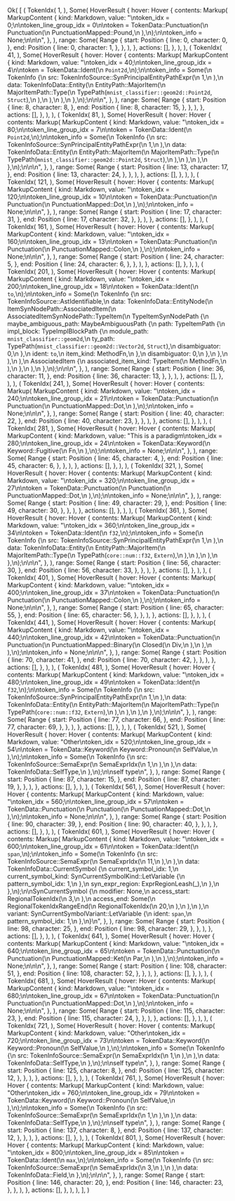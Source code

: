 Ok(
    [
        (
            TokenIdx(
                1,
            ),
            Some(
                HoverResult {
                    hover: Hover {
                        contents: Markup(
                            MarkupContent {
                                kind: Markdown,
                                value: "\ntoken_idx = 0;\n\ntoken_line_group_idx = 0\n\ntoken = TokenData::Punctuation(\n    Punctuation(\n        PunctuationMapped::Pound,\n    ),\n);\n\ntoken_info = None;\n\n\n",
                            },
                        ),
                        range: Some(
                            Range {
                                start: Position {
                                    line: 0,
                                    character: 0,
                                },
                                end: Position {
                                    line: 0,
                                    character: 1,
                                },
                            },
                        ),
                    },
                    actions: [],
                },
            ),
        ),
        (
            TokenIdx(
                41,
            ),
            Some(
                HoverResult {
                    hover: Hover {
                        contents: Markup(
                            MarkupContent {
                                kind: Markdown,
                                value: "\ntoken_idx = 40;\n\ntoken_line_group_idx = 4\n\ntoken = TokenData::Ident(\n    `Point2d`,\n);\n\ntoken_info = Some(\n    TokenInfo {\n        src: TokenInfoSource::SynPrincipalEntityPathExpr(\n            1,\n        ),\n        data: TokenInfoData::Entity(\n            EntityPath::MajorItem(\n                MajorItemPath::Type(\n                    TypePath(`mnist_classifier::geom2d::Point2d`, `Struct`),\n                ),\n            ),\n        ),\n    },\n);\n\n\n",
                            },
                        ),
                        range: Some(
                            Range {
                                start: Position {
                                    line: 8,
                                    character: 8,
                                },
                                end: Position {
                                    line: 8,
                                    character: 15,
                                },
                            },
                        ),
                    },
                    actions: [],
                },
            ),
        ),
        (
            TokenIdx(
                81,
            ),
            Some(
                HoverResult {
                    hover: Hover {
                        contents: Markup(
                            MarkupContent {
                                kind: Markdown,
                                value: "\ntoken_idx = 80;\n\ntoken_line_group_idx = 7\n\ntoken = TokenData::Ident(\n    `Point2d`,\n);\n\ntoken_info = Some(\n    TokenInfo {\n        src: TokenInfoSource::SynPrincipalEntityPathExpr(\n            1,\n        ),\n        data: TokenInfoData::Entity(\n            EntityPath::MajorItem(\n                MajorItemPath::Type(\n                    TypePath(`mnist_classifier::geom2d::Point2d`, `Struct`),\n                ),\n            ),\n        ),\n    },\n);\n\n\n",
                            },
                        ),
                        range: Some(
                            Range {
                                start: Position {
                                    line: 13,
                                    character: 17,
                                },
                                end: Position {
                                    line: 13,
                                    character: 24,
                                },
                            },
                        ),
                    },
                    actions: [],
                },
            ),
        ),
        (
            TokenIdx(
                121,
            ),
            Some(
                HoverResult {
                    hover: Hover {
                        contents: Markup(
                            MarkupContent {
                                kind: Markdown,
                                value: "\ntoken_idx = 120;\n\ntoken_line_group_idx = 10\n\ntoken = TokenData::Punctuation(\n    Punctuation(\n        PunctuationMapped::Dot,\n    ),\n);\n\ntoken_info = None;\n\n\n",
                            },
                        ),
                        range: Some(
                            Range {
                                start: Position {
                                    line: 17,
                                    character: 31,
                                },
                                end: Position {
                                    line: 17,
                                    character: 32,
                                },
                            },
                        ),
                    },
                    actions: [],
                },
            ),
        ),
        (
            TokenIdx(
                161,
            ),
            Some(
                HoverResult {
                    hover: Hover {
                        contents: Markup(
                            MarkupContent {
                                kind: Markdown,
                                value: "\ntoken_idx = 160;\n\ntoken_line_group_idx = 13\n\ntoken = TokenData::Punctuation(\n    Punctuation(\n        PunctuationMapped::Colon,\n    ),\n);\n\ntoken_info = None;\n\n\n",
                            },
                        ),
                        range: Some(
                            Range {
                                start: Position {
                                    line: 24,
                                    character: 5,
                                },
                                end: Position {
                                    line: 24,
                                    character: 6,
                                },
                            },
                        ),
                    },
                    actions: [],
                },
            ),
        ),
        (
            TokenIdx(
                201,
            ),
            Some(
                HoverResult {
                    hover: Hover {
                        contents: Markup(
                            MarkupContent {
                                kind: Markdown,
                                value: "\ntoken_idx = 200;\n\ntoken_line_group_idx = 18\n\ntoken = TokenData::Ident(\n    `to`,\n);\n\ntoken_info = Some(\n    TokenInfo {\n        src: TokenInfoSource::AstIdentifiable,\n        data: TokenInfoData::EntityNode(\n            ItemSynNodePath::AssociatedItem(\n                AssociatedItemSynNodePath::TypeItem(\n                    TypeItemSynNodePath {\n                        maybe_ambiguous_path: MaybeAmbiguousPath {\n                            path: TypeItemPath {\n                                impl_block: TypeImplBlockPath {\n                                    module_path: `mnist_classifier::geom2d`,\n                                    ty_path: TypePath(`mnist_classifier::geom2d::Vector2d`, `Struct`),\n                                    disambiguator: 0,\n                                },\n                                ident: `to`,\n                                item_kind: MethodFn,\n                            },\n                            disambiguator: 0,\n                        },\n                    },\n                ),\n            ),\n            AssociatedItem {\n                associated_item_kind: TypeItem(\n                    MethodFn,\n                ),\n            },\n        ),\n    },\n);\n\n\n",
                            },
                        ),
                        range: Some(
                            Range {
                                start: Position {
                                    line: 36,
                                    character: 11,
                                },
                                end: Position {
                                    line: 36,
                                    character: 13,
                                },
                            },
                        ),
                    },
                    actions: [],
                },
            ),
        ),
        (
            TokenIdx(
                241,
            ),
            Some(
                HoverResult {
                    hover: Hover {
                        contents: Markup(
                            MarkupContent {
                                kind: Markdown,
                                value: "\ntoken_idx = 240;\n\ntoken_line_group_idx = 21\n\ntoken = TokenData::Punctuation(\n    Punctuation(\n        PunctuationMapped::Dot,\n    ),\n);\n\ntoken_info = None;\n\n\n",
                            },
                        ),
                        range: Some(
                            Range {
                                start: Position {
                                    line: 40,
                                    character: 22,
                                },
                                end: Position {
                                    line: 40,
                                    character: 23,
                                },
                            },
                        ),
                    },
                    actions: [],
                },
            ),
        ),
        (
            TokenIdx(
                281,
            ),
            Some(
                HoverResult {
                    hover: Hover {
                        contents: Markup(
                            MarkupContent {
                                kind: Markdown,
                                value: "This is a paradigm\ntoken_idx = 280;\n\ntoken_line_group_idx = 24\n\ntoken = TokenData::Keyword(\n    Keyword::Fugitive(\n        Fn,\n    ),\n);\n\ntoken_info = None;\n\n\n",
                            },
                        ),
                        range: Some(
                            Range {
                                start: Position {
                                    line: 45,
                                    character: 4,
                                },
                                end: Position {
                                    line: 45,
                                    character: 6,
                                },
                            },
                        ),
                    },
                    actions: [],
                },
            ),
        ),
        (
            TokenIdx(
                321,
            ),
            Some(
                HoverResult {
                    hover: Hover {
                        contents: Markup(
                            MarkupContent {
                                kind: Markdown,
                                value: "\ntoken_idx = 320;\n\ntoken_line_group_idx = 27\n\ntoken = TokenData::Punctuation(\n    Punctuation(\n        PunctuationMapped::Dot,\n    ),\n);\n\ntoken_info = None;\n\n\n",
                            },
                        ),
                        range: Some(
                            Range {
                                start: Position {
                                    line: 49,
                                    character: 29,
                                },
                                end: Position {
                                    line: 49,
                                    character: 30,
                                },
                            },
                        ),
                    },
                    actions: [],
                },
            ),
        ),
        (
            TokenIdx(
                361,
            ),
            Some(
                HoverResult {
                    hover: Hover {
                        contents: Markup(
                            MarkupContent {
                                kind: Markdown,
                                value: "\ntoken_idx = 360;\n\ntoken_line_group_idx = 34\n\ntoken = TokenData::Ident(\n    `f32`,\n);\n\ntoken_info = Some(\n    TokenInfo {\n        src: TokenInfoSource::SynPrincipalEntityPathExpr(\n            1,\n        ),\n        data: TokenInfoData::Entity(\n            EntityPath::MajorItem(\n                MajorItemPath::Type(\n                    TypePath(`core::num::f32`, `Extern`),\n                ),\n            ),\n        ),\n    },\n);\n\n\n",
                            },
                        ),
                        range: Some(
                            Range {
                                start: Position {
                                    line: 56,
                                    character: 30,
                                },
                                end: Position {
                                    line: 56,
                                    character: 33,
                                },
                            },
                        ),
                    },
                    actions: [],
                },
            ),
        ),
        (
            TokenIdx(
                401,
            ),
            Some(
                HoverResult {
                    hover: Hover {
                        contents: Markup(
                            MarkupContent {
                                kind: Markdown,
                                value: "\ntoken_idx = 400;\n\ntoken_line_group_idx = 37\n\ntoken = TokenData::Punctuation(\n    Punctuation(\n        PunctuationMapped::Colon,\n    ),\n);\n\ntoken_info = None;\n\n\n",
                            },
                        ),
                        range: Some(
                            Range {
                                start: Position {
                                    line: 65,
                                    character: 55,
                                },
                                end: Position {
                                    line: 65,
                                    character: 56,
                                },
                            },
                        ),
                    },
                    actions: [],
                },
            ),
        ),
        (
            TokenIdx(
                441,
            ),
            Some(
                HoverResult {
                    hover: Hover {
                        contents: Markup(
                            MarkupContent {
                                kind: Markdown,
                                value: "\ntoken_idx = 440;\n\ntoken_line_group_idx = 42\n\ntoken = TokenData::Punctuation(\n    Punctuation(\n        PunctuationMapped::Binary(\n            Closed(\n                Div,\n            ),\n        ),\n    ),\n);\n\ntoken_info = None;\n\n\n",
                            },
                        ),
                        range: Some(
                            Range {
                                start: Position {
                                    line: 70,
                                    character: 41,
                                },
                                end: Position {
                                    line: 70,
                                    character: 42,
                                },
                            },
                        ),
                    },
                    actions: [],
                },
            ),
        ),
        (
            TokenIdx(
                481,
            ),
            Some(
                HoverResult {
                    hover: Hover {
                        contents: Markup(
                            MarkupContent {
                                kind: Markdown,
                                value: "\ntoken_idx = 480;\n\ntoken_line_group_idx = 49\n\ntoken = TokenData::Ident(\n    `f32`,\n);\n\ntoken_info = Some(\n    TokenInfo {\n        src: TokenInfoSource::SynPrincipalEntityPathExpr(\n            1,\n        ),\n        data: TokenInfoData::Entity(\n            EntityPath::MajorItem(\n                MajorItemPath::Type(\n                    TypePath(`core::num::f32`, `Extern`),\n                ),\n            ),\n        ),\n    },\n);\n\n\n",
                            },
                        ),
                        range: Some(
                            Range {
                                start: Position {
                                    line: 77,
                                    character: 66,
                                },
                                end: Position {
                                    line: 77,
                                    character: 69,
                                },
                            },
                        ),
                    },
                    actions: [],
                },
            ),
        ),
        (
            TokenIdx(
                521,
            ),
            Some(
                HoverResult {
                    hover: Hover {
                        contents: Markup(
                            MarkupContent {
                                kind: Markdown,
                                value: "Other\ntoken_idx = 520;\n\ntoken_line_group_idx = 54\n\ntoken = TokenData::Keyword(\n    Keyword::Pronoun(\n        SelfValue,\n    ),\n);\n\ntoken_info = Some(\n    TokenInfo {\n        src: TokenInfoSource::SemaExpr(\n            SemaExprIdx(\n                1,\n            ),\n        ),\n        data: TokenInfoData::SelfType,\n    },\n);\n\nself type\n",
                            },
                        ),
                        range: Some(
                            Range {
                                start: Position {
                                    line: 87,
                                    character: 15,
                                },
                                end: Position {
                                    line: 87,
                                    character: 19,
                                },
                            },
                        ),
                    },
                    actions: [],
                },
            ),
        ),
        (
            TokenIdx(
                561,
            ),
            Some(
                HoverResult {
                    hover: Hover {
                        contents: Markup(
                            MarkupContent {
                                kind: Markdown,
                                value: "\ntoken_idx = 560;\n\ntoken_line_group_idx = 57\n\ntoken = TokenData::Punctuation(\n    Punctuation(\n        PunctuationMapped::Dot,\n    ),\n);\n\ntoken_info = None;\n\n\n",
                            },
                        ),
                        range: Some(
                            Range {
                                start: Position {
                                    line: 90,
                                    character: 39,
                                },
                                end: Position {
                                    line: 90,
                                    character: 40,
                                },
                            },
                        ),
                    },
                    actions: [],
                },
            ),
        ),
        (
            TokenIdx(
                601,
            ),
            Some(
                HoverResult {
                    hover: Hover {
                        contents: Markup(
                            MarkupContent {
                                kind: Markdown,
                                value: "\ntoken_idx = 600;\n\ntoken_line_group_idx = 61\n\ntoken = TokenData::Ident(\n    `span`,\n);\n\ntoken_info = Some(\n    TokenInfo {\n        src: TokenInfoSource::SemaExpr(\n            SemaExprIdx(\n                11,\n            ),\n        ),\n        data: TokenInfoData::CurrentSymbol {\n            current_symbol_idx: 1,\n            current_symbol_kind: SynCurrentSymbolKind::LetVariable {\n                pattern_symbol_idx: 1,\n            },\n            syn_expr_region: ExprRegionLeash(_),\n        },\n    },\n);\n\nSynCurrentSymbol {\n    modifier: None,\n    access_start: RegionalTokenIdx(\n        3,\n    ),\n    access_end: Some(\n        RegionalTokenIdxRangeEnd(\n            RegionalTokenIdx(\n                20,\n            ),\n        ),\n    ),\n    variant: SynCurrentSymbolVariant::LetVariable {\n        ident: `span`,\n        pattern_symbol_idx: 1,\n    },\n}\n",
                            },
                        ),
                        range: Some(
                            Range {
                                start: Position {
                                    line: 98,
                                    character: 25,
                                },
                                end: Position {
                                    line: 98,
                                    character: 29,
                                },
                            },
                        ),
                    },
                    actions: [],
                },
            ),
        ),
        (
            TokenIdx(
                641,
            ),
            Some(
                HoverResult {
                    hover: Hover {
                        contents: Markup(
                            MarkupContent {
                                kind: Markdown,
                                value: "\ntoken_idx = 640;\n\ntoken_line_group_idx = 65\n\ntoken = TokenData::Punctuation(\n    Punctuation(\n        PunctuationMapped::Ket(\n            Par,\n        ),\n    ),\n);\n\ntoken_info = None;\n\n\n",
                            },
                        ),
                        range: Some(
                            Range {
                                start: Position {
                                    line: 108,
                                    character: 51,
                                },
                                end: Position {
                                    line: 108,
                                    character: 52,
                                },
                            },
                        ),
                    },
                    actions: [],
                },
            ),
        ),
        (
            TokenIdx(
                681,
            ),
            Some(
                HoverResult {
                    hover: Hover {
                        contents: Markup(
                            MarkupContent {
                                kind: Markdown,
                                value: "\ntoken_idx = 680;\n\ntoken_line_group_idx = 67\n\ntoken = TokenData::Punctuation(\n    Punctuation(\n        PunctuationMapped::Dot,\n    ),\n);\n\ntoken_info = None;\n\n\n",
                            },
                        ),
                        range: Some(
                            Range {
                                start: Position {
                                    line: 115,
                                    character: 23,
                                },
                                end: Position {
                                    line: 115,
                                    character: 24,
                                },
                            },
                        ),
                    },
                    actions: [],
                },
            ),
        ),
        (
            TokenIdx(
                721,
            ),
            Some(
                HoverResult {
                    hover: Hover {
                        contents: Markup(
                            MarkupContent {
                                kind: Markdown,
                                value: "Other\ntoken_idx = 720;\n\ntoken_line_group_idx = 73\n\ntoken = TokenData::Keyword(\n    Keyword::Pronoun(\n        SelfValue,\n    ),\n);\n\ntoken_info = Some(\n    TokenInfo {\n        src: TokenInfoSource::SemaExpr(\n            SemaExprIdx(\n                1,\n            ),\n        ),\n        data: TokenInfoData::SelfType,\n    },\n);\n\nself type\n",
                            },
                        ),
                        range: Some(
                            Range {
                                start: Position {
                                    line: 125,
                                    character: 8,
                                },
                                end: Position {
                                    line: 125,
                                    character: 12,
                                },
                            },
                        ),
                    },
                    actions: [],
                },
            ),
        ),
        (
            TokenIdx(
                761,
            ),
            Some(
                HoverResult {
                    hover: Hover {
                        contents: Markup(
                            MarkupContent {
                                kind: Markdown,
                                value: "Other\ntoken_idx = 760;\n\ntoken_line_group_idx = 79\n\ntoken = TokenData::Keyword(\n    Keyword::Pronoun(\n        SelfValue,\n    ),\n);\n\ntoken_info = Some(\n    TokenInfo {\n        src: TokenInfoSource::SemaExpr(\n            SemaExprIdx(\n                1,\n            ),\n        ),\n        data: TokenInfoData::SelfType,\n    },\n);\n\nself type\n",
                            },
                        ),
                        range: Some(
                            Range {
                                start: Position {
                                    line: 137,
                                    character: 8,
                                },
                                end: Position {
                                    line: 137,
                                    character: 12,
                                },
                            },
                        ),
                    },
                    actions: [],
                },
            ),
        ),
        (
            TokenIdx(
                801,
            ),
            Some(
                HoverResult {
                    hover: Hover {
                        contents: Markup(
                            MarkupContent {
                                kind: Markdown,
                                value: "\ntoken_idx = 800;\n\ntoken_line_group_idx = 85\n\ntoken = TokenData::Ident(\n    `max`,\n);\n\ntoken_info = Some(\n    TokenInfo {\n        src: TokenInfoSource::SemaExpr(\n            SemaExprIdx(\n                3,\n            ),\n        ),\n        data: TokenInfoData::Field,\n    },\n);\n\n\n",
                            },
                        ),
                        range: Some(
                            Range {
                                start: Position {
                                    line: 146,
                                    character: 20,
                                },
                                end: Position {
                                    line: 146,
                                    character: 23,
                                },
                            },
                        ),
                    },
                    actions: [],
                },
            ),
        ),
    ],
)